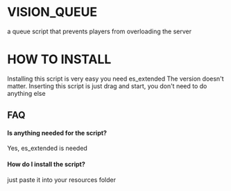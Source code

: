 
# VISION_QUEUE

a queue script that prevents players from overloading the server

# HOW TO INSTALL
Installing this script is very easy you need es_extended
The version doesn't matter. Inserting this script is just drag and start, you don't need to do anything else


## FAQ

#### Is anything needed for the script?

Yes, es_extended is needed

#### How do I install the script?

just paste it into your resources folder

